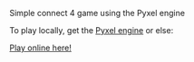 Simple connect 4 game using the Pyxel engine

To play locally, get the [Pyxel engine](https://github.com/kitao/pyxel) or else:

[Play online here!](https://kitao.github.io/pyxel/wasm/launcher/?play=Kurtsley.con-four.con-four)
